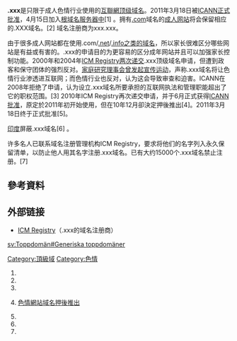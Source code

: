 **.xxx**是只限于成人色情行业使用的[互聯網](../Page/互联网.md "wikilink")[顶级域名](https://zh.wikipedia.org/wiki/頂級域 "wikilink")。2011年3月18日被[ICANN正式批准](https://zh.wikipedia.org/wiki/ICANN "wikilink")，4月15日加入[根域名服务器中](https://zh.wikipedia.org/wiki/根域名服务器 "wikilink")\[1\] 。拥有[.com](../Page/.com.md "wikilink")域名的[成人网站](../Page/成人网站.md "wikilink")将会保留相应的.XXX域名。\[2\] 域名注册商为xxx.xxx。

由于很多成人网站都在使用.com/[.net](https://zh.wikipedia.org/wiki/.net "wikilink")/[.info之类的域名](https://zh.wikipedia.org/wiki/.info "wikilink")，所以家长很难区分哪些网站是有益或有害的。.xxx的申请目的为更容易的区分成年网站并且可以加强家长控制功能。2000年和2004年[ICM Registry两次递交](https://zh.wikipedia.org/wiki/ICM_Registry "wikilink").xxx顶级域名申请，但遭到政客和保守团体的强烈反对。[家庭研究理事会曾发起宣传运动](https://zh.wikipedia.org/wiki/家庭研究理事会 "wikilink")，声称.xxx域名将让色情行业渗透进互联网；而色情行业也反对，认为这会导致审查和迫害。ICANN在2008年拒绝了申请，认为设立.xxx域名所要承担的互联网执法和管理职能超出了它的职权范围。\[3\] 2010年ICM Registry再次递交申请，并于6月正式获得[ICANN批准](https://zh.wikipedia.org/wiki/ICANN "wikilink")，原定於2011年初开始使用，但在10年12月卻決定押後推出\[4\]。2011年3月18日终于正式批准\[5\]。

[印度](../Page/印度.md "wikilink")屏蔽.xxx域名\[6\] 。

许多名人已联系域名注册管理机构ICM Registry，要求将他们的名字列入永久保留清单，以防止他人用其名字注册.xxx域名。已有大约15000个.xxx域名禁止注册。\[7\]

## 參考資料

## 外部链接

  - [ICM Registry](http://www.icmregistry.com)（.xxx的域名注册商）

[sv:Toppdomän\#Generiska toppdomäner](https://zh.wikipedia.org/wiki/sv:Toppdomän#Generiska_toppdomäner "wikilink")

[Category:頂級域](https://zh.wikipedia.org/wiki/Category:頂級域 "wikilink") [Category:色情](https://zh.wikipedia.org/wiki/Category:色情 "wikilink")

1.

2.

3.

4.  [色情網站域名押後推出](http://hk.news.yahoo.com/article/101211/3/lpnv.html)

5.
6.

7.
